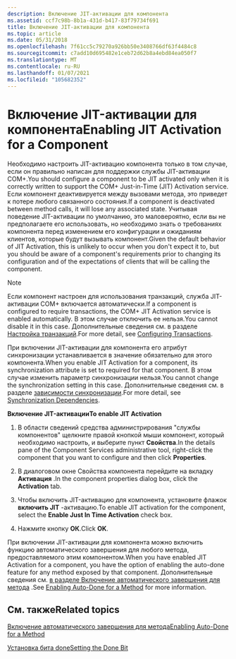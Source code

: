 ```yaml
---
description: Включение JIT-активации для компонента
ms.assetid: ccf7c98b-8b1a-431d-b417-83f79734f691
title: Включение JIT-активации для компонента
ms.topic: article
ms.date: 05/31/2018
ms.openlocfilehash: 7f61cc5c79270a926bb50e3408766df63f4484c8
ms.sourcegitcommit: c7add10d695482e1ceb72d62b8a4ebd84ea050f7
ms.translationtype: MT
ms.contentlocale: ru-RU
ms.lasthandoff: 01/07/2021
ms.locfileid: "105682352"
---
```

# <a name="enabling-jit-activation-for-a-component"></a><span data-ttu-id="f218d-103">Включение JIT-активации для компонента</span><span class="sxs-lookup"><span data-stu-id="f218d-103">Enabling JIT Activation for a Component</span></span>

<span data-ttu-id="f218d-104">Необходимо настроить JIT-активацию компонента только в том случае, если он правильно написан для поддержки службы JIT-активации COM+.</span><span class="sxs-lookup"><span data-stu-id="f218d-104">You should configure a component to be JIT activated only when it is correctly written to support the COM+ Just-in-Time (JIT) Activation service.</span></span> <span data-ttu-id="f218d-105">Если компонент деактивируется между вызовами метода, это приведет к потере любого связанного состояния.</span><span class="sxs-lookup"><span data-stu-id="f218d-105">If a component is deactivated between method calls, it will lose any associated state.</span></span> <span data-ttu-id="f218d-106">Учитывая поведение JIT-активации по умолчанию, это маловероятно, если вы не предполагаете его использовать, но необходимо знать о требованиях компонента перед изменением его конфигурации и ожиданиям клиентов, которые будут вызывать компонент.</span><span class="sxs-lookup"><span data-stu-id="f218d-106">Given the default behavior of JIT Activation, this is unlikely to occur when you don't expect it to, but you should be aware of a component's requirements prior to changing its configuration and of the expectations of clients that will be calling the component.</span></span>

> [!Note]  
> <span data-ttu-id="f218d-107">Если компонент настроен для использования транзакций, служба JIT-активации COM+ включается автоматически.</span><span class="sxs-lookup"><span data-stu-id="f218d-107">If a component is configured to require transactions, the COM+ JIT Activation service is enabled automatically.</span></span> <span data-ttu-id="f218d-108">В этом случае отключить ее нельзя.</span><span class="sxs-lookup"><span data-stu-id="f218d-108">You cannot disable it in this case.</span></span> <span data-ttu-id="f218d-109">Дополнительные сведения см. в разделе [Настройка транзакций](configuring-transactions.md).</span><span class="sxs-lookup"><span data-stu-id="f218d-109">For more detail, see [Configuring Transactions](configuring-transactions.md).</span></span>

 

<span data-ttu-id="f218d-110">При включении JIT-активации для компонента его атрибут синхронизации устанавливается в значение обязательно для этого компонента.</span><span class="sxs-lookup"><span data-stu-id="f218d-110">When you enable JIT Activation for a component, its synchronization attribute is set to required for that component.</span></span> <span data-ttu-id="f218d-111">В этом случае изменить параметр синхронизации нельзя.</span><span class="sxs-lookup"><span data-stu-id="f218d-111">You cannot change the synchronization setting in this case.</span></span> <span data-ttu-id="f218d-112">Дополнительные сведения см. в разделе [зависимости синхронизации](synchronization-dependencies.md).</span><span class="sxs-lookup"><span data-stu-id="f218d-112">For more detail, see [Synchronization Dependencies](synchronization-dependencies.md).</span></span>

<span data-ttu-id="f218d-113">**Включение JIT-активации**</span><span class="sxs-lookup"><span data-stu-id="f218d-113">**To enable JIT Activation**</span></span>

1.  <span data-ttu-id="f218d-114">В области сведений средства администрирования "службы компонентов" щелкните правой кнопкой мыши компонент, который необходимо настроить, и выберите пункт **Свойства**.</span><span class="sxs-lookup"><span data-stu-id="f218d-114">In the details pane of the Component Services administrative tool, right-click the component that you want to configure and then click **Properties**.</span></span>

2.  <span data-ttu-id="f218d-115">В диалоговом окне Свойства компонента перейдите на вкладку **Активация** .</span><span class="sxs-lookup"><span data-stu-id="f218d-115">In the component properties dialog box, click the **Activation** tab.</span></span>

3.  <span data-ttu-id="f218d-116">Чтобы включить JIT-активацию для компонента, установите флажок **включить JIT** -активацию.</span><span class="sxs-lookup"><span data-stu-id="f218d-116">To enable JIT activation for the component, select the **Enable Just In Time Activation** check box.</span></span>

4.  <span data-ttu-id="f218d-117">Нажмите кнопку **ОК**.</span><span class="sxs-lookup"><span data-stu-id="f218d-117">Click **OK**.</span></span>

<span data-ttu-id="f218d-118">При включении JIT-активации для компонента можно включить функцию автоматического завершения для любого метода, предоставляемого этим компонентом.</span><span class="sxs-lookup"><span data-stu-id="f218d-118">When you have enabled JIT Activation for a component, you have the option of enabling the auto-done feature for any method exposed by that component.</span></span> <span data-ttu-id="f218d-119">Дополнительные сведения см. [в разделе Включение автоматического завершения для метода](enabling-auto-done-for-a-method.md) .</span><span class="sxs-lookup"><span data-stu-id="f218d-119">See [Enabling Auto-Done for a Method](enabling-auto-done-for-a-method.md) for more information.</span></span>

## <a name="related-topics"></a><span data-ttu-id="f218d-120">См. также</span><span class="sxs-lookup"><span data-stu-id="f218d-120">Related topics</span></span>

<dl> <dt>

[<span data-ttu-id="f218d-121">Включение автоматического завершения для метода</span><span class="sxs-lookup"><span data-stu-id="f218d-121">Enabling Auto-Done for a Method</span></span>](enabling-auto-done-for-a-method.md)
</dt> <dt>

[<span data-ttu-id="f218d-122">Установка бита done</span><span class="sxs-lookup"><span data-stu-id="f218d-122">Setting the Done Bit</span></span>](setting-the-done-bit.md)
</dt> </dl>

 

 



